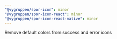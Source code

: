 ```yaml
---
"@vygruppen/spor-icon": minor
"@vygruppen/spor-icon-react": minor
"@vygruppen/spor-icon-react-native": minor
---
```


Remove default colors from success and error icons
